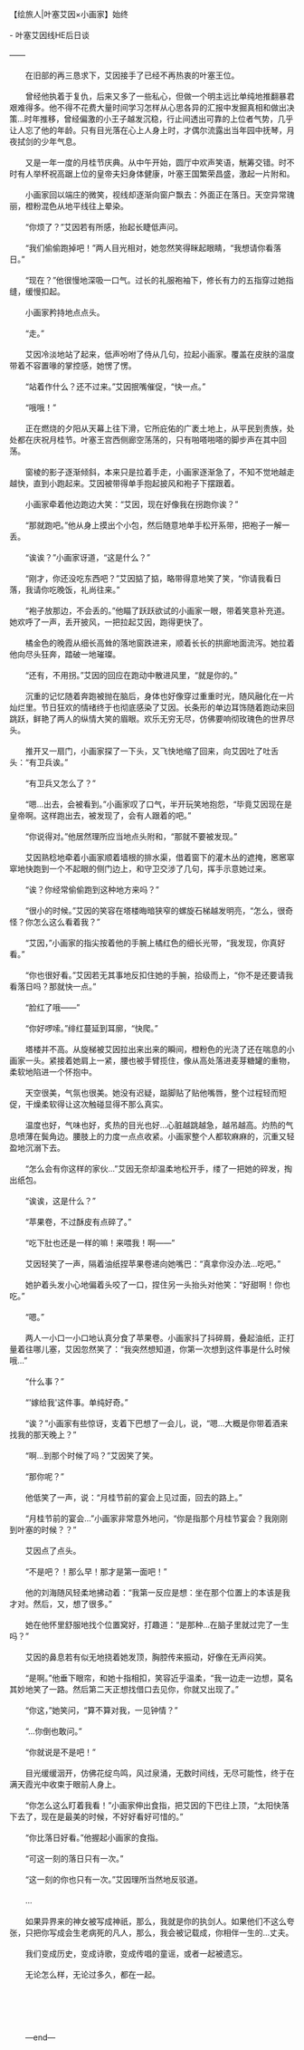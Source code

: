 【绘旅人|叶塞艾因×小画家】始终<br>  <br> -  叶塞艾因线HE后日谈<br>  <br>——<br>  <br>　　在旧部的再三恳求下，艾因接手了已经不再热衷的叶塞王位。<br>  <br>　　曾经他执着于复仇，后来又多了一些私心，但做一个明主远比单纯地推翻暴君艰难得多。他不得不花费大量时间学习怎样从心思各异的汇报中发掘真相和做出决策...时年推移，曾经偏激的小王子越发沉稳，行止间透出可靠的上位者气势，几乎让人忘了他的年龄。只有目光落在心上人身上时，才偶尔流露出当年园中抚琴，月夜拭剑的少年气息。<br>  <br>　　又是一年一度的月桂节庆典。从中午开始，圆厅中欢声笑语，觥筹交错。时不时有人举杯祝高踞上位的皇帝夫妇身体健康，叶塞王国繁荣昌盛，激起一片附和。<br>  <br>　　小画家回以端庄的微笑，视线却逐渐向窗户飘去：外面正在落日。天空异常瑰丽，橙粉混色从地平线往上晕染。<br>  <br>　　“你烦了？”艾因若有所感，抬起长睫低声问。<br>  <br>　　“我们偷偷跑掉吧！”两人目光相对，她忽然笑得眯起眼睛，“我想请你看落日。”<br>  <br>　　“现在？”他很慢地深吸一口气。过长的礼服袍袖下，修长有力的五指穿过她指缝，缓慢扣起。<br>  <br>　　小画家矜持地点点头。<br>  <br>　　“走。”<br>  <br>　　艾因冷淡地站了起来，低声吩咐了侍从几句，拉起小画家。覆盖在皮肤的温度带着不容置喙的掌控感，她愣了愣。<br>  <br>　　“站着作什么？还不过来。”艾因抿嘴催促，“快一点。”　　<br>  <br>　　“哦哦！”<br>  <br>　　正在燃烧的夕阳从天幕上往下滑，它所庇佑的广袤土地上，从平民到贵族，处处都在庆祝月桂节。叶塞王宫西侧廊空荡荡的，只有啪嗒啪嗒的脚步声在其中回荡。<br>  <br>　　窗棱的影子逐渐倾斜，本来只是拉着手走，小画家逐渐急了，不知不觉地越走越快，直到小跑起来。艾因被带得单手抱起披风和袍子下摆跟着。<br>  <br>　　小画家牵着他边跑边大笑：“艾因，现在好像我在拐跑你诶？”<br>  <br>　　“那就跑吧。”他从身上摸出个小包，然后随意地单手松开系带，把袍子一解一丢。<br>  <br>　　“诶诶？”小画家讶道，“这是什么？”　　<br>  <br>　　“刚才，你还没吃东西吧？”艾因掂了掂，略带得意地笑了笑，“你请我看日落，我请你吃晚饭，礼尚往来。”<br>  <br>　　“袍子放那边，不会丢的。”他瞄了跃跃欲试的小画家一眼，带着笑意补充道。她欢呼了一声，丢开披风，一把拉起艾因，跑得更快了。<br>  <br>　　橘金色的晚霞从细长高耸的落地窗跌进来，顺着长长的拱廊地面流泻。她拉着他向尽头狂奔，踏破一地璀璨。<br>  <br>　　“还有，不用拐。”艾因的回应在跑动中散进风里，“就是你的。”　　<br>  <br>　　沉重的记忆随着奔跑被抛在脑后，身体也好像穿过重重时光，随风融化在一片灿烂里。节日狂欢的情绪终于也彻底感染了艾因。长条形的单边耳饰随着跑动来回跳跃，鲜艳了两人的纵情大笑的眉眼。欢乐无穷无尽，仿佛要响彻玫瑰色的世界尽头。<br>  <br>　　推开又一扇门，小画家探了一下头，又飞快地缩了回来，向艾因吐了吐舌头：“有卫兵诶。”<br>  <br>　　“有卫兵又怎么了？”<br>  <br>　　“嗯...出去，会被看到。”小画家叹了口气，半开玩笑地抱怨，“毕竟艾因现在是皇帝啊。这样跑出去，被发现了，会有人跟着的吧。”<br>  <br>　　“你说得对。”他居然理所应当地点头附和，“那就不要被发现。”<br>  <br>　　艾因熟稔地牵着小画家顺着墙根的排水渠，借着窗下的灌木丛的遮掩，窸窸窣窣地快跑到一个不起眼的侧门边上，和守卫交涉了几句，挥手示意她过来。<br>  <br>　　“诶？你经常偷偷跑到这种地方来吗？”<br>  <br>　　“很小的时候。”艾因的笑容在塔楼晦暗狭窄的螺旋石梯越发明亮，“怎么，很奇怪？你怎么这么看着我？”<br>  <br>　　“艾因，”小画家的指尖按着他的手腕上橘红色的细长光带，“我发现，你真好看。”<br>  <br>　　“你也很好看。”艾因若无其事地反扣住她的手腕，拾级而上，“你不是还要请我看落日吗？那就快一点。”<br>  <br>　　“脸红了哦——”<br>  <br>　　“你好啰嗦。”绯红蔓延到耳廓，“快爬。”<br>  <br>　　塔楼并不高。从旋梯被艾因拉出来出来的瞬间，橙粉色的光浇了还在喘息的小画家一头。紧接着她肩上一紧，腰也被手臂揽住，像从高处落进麦芽糖罐的重物，柔软地陷进一个怀抱中。<br>  <br>　　天空很美，气氛也很美。她没有迟疑，踮脚贴了贴他嘴唇，整个过程轻而短促，干燥柔软得让这次触碰显得不那么真实。　　<br>  <br>　　温度也好，气味也好，炙热的目光也好...心脏越跳越急，越吊越高。灼热的气息喷薄在鬓角边。腰肢上的力度一点点收紧。小画家整个人都软麻麻的，沉重又轻盈地沉溺下去。<br>  <br>　　“怎么会有你这样的家伙...”艾因无奈却温柔地松开手，缕了一把她的碎发，掏出纸包。<br>  <br>　　“诶诶，这是什么？”<br>  <br>　　“苹果卷，不过酥皮有点碎了。”<br>  <br>　　“吃下肚也还是一样的嘛！来喂我！啊——”<br>  <br>　　艾因轻笑了一声，隔着油纸捏苹果卷递向她嘴巴：“真拿你没办法...吃吧。”<br>  <br>　　她护着头发小心地偏着头咬了一口，捏住另一头抬头对他笑：“好甜啊！你也吃。”<br>  <br>　　“嗯。”<br>  <br>　　两人一小口一小口地认真分食了苹果卷。小画家抖了抖碎屑，叠起油纸，正打量着往哪儿塞，艾因忽然笑了：“我突然想知道，你第一次想到这件事是什么时候哦...”<br>  <br>　　“什么事？”<br>  <br>　　“'嫁给我'这件事。单纯好奇。”<br>  <br>　　“诶？”小画家有些惊讶，支着下巴想了一会儿，说，“嗯...大概是你带着酒来找我的那天晚上？”<br>  <br>　　“啊...到那个时候了吗？”艾因笑了笑。<br>  <br>　　“那你呢？”<br>  <br>　　他低笑了一声，说：“月桂节前的宴会上见过面，回去的路上。”<br>  <br>　　“月桂节前的宴会...”小画家非常意外地问，“你是指那个月桂节宴会？我刚刚到叶塞的时候？？”<br>  <br>　　艾因点了点头。<br>  <br>　　“不是吧？！那么早！那才是第一面吧！”<br>  <br>　　他的刘海随风轻柔地拂动着：“我第一反应是想：坐在那个位置上的本该是我才对。然后，又，想了很多。”<br>  <br>　　她在他怀里舒服地找个位置窝好，打趣道：“是那种...在脑子里就过完了一生吗？”<br>  <br>　　艾因的鼻息若有似无地挠着她发顶，胸腔传来振动，好像在无声闷笑。<br>  <br>　　“是啊。”他垂下眼帘，和她十指相扣，笑容近乎温柔，“我一边走一边想，莫名其妙地笑了一路。然后第二天正想找借口去见你，你就又出现了。”<br>  <br>　　“你这，”她笑问，“算不算对我，一见钟情？”<br>  <br>　　“...你倒也敢问。”<br>  <br>　　“你就说是不是吧！”<br>  <br>　　目光缓缓洇开，仿佛花绽鸟鸣，风过泉涌，无数时间线，无尽可能性，终于在满天霞光中收束于眼前人身上。<br>  <br>　　“你怎么这么盯着我看！”小画家伸出食指，把艾因的下巴往上顶，“太阳快落下去了，现在是最美的时候，不好好看好可惜的。”<br>  <br>　　“你比落日好看。”他握起小画家的食指。<br>  <br>　　“可这一刻的落日只有一次。”<br>  <br>　　“这一刻的你也只有一次。”艾因理所当然地反驳道。<br>  <br>　　...<br>  <br>　　如果异界来的神女被写成神祇，那么，我就是你的执剑人。如果他们不这么夸张，只把你写成会生老病死的凡人，那么，我会被记载成，你相伴一生的...丈夫。　　<br>  <br>　　我们变成历史，变成诗歌，变成传唱的童谣，或者一起被遗忘。<br>  <br>　　无论怎么样，无论过多久，都在一起。<br>  <br>　　<br>  <br>　　<br>  <br>　　—end—